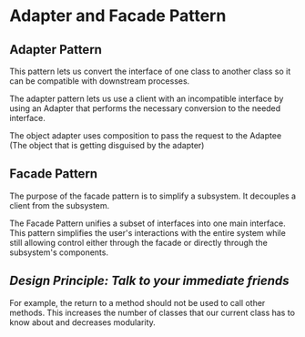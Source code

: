# Adapter and Facade Pattern

## Adapter Pattern
This pattern lets us convert the interface of one class to another class so it can be compatible with downstream processes. 

The adapter pattern lets us use a client with an incompatible interface by using an Adapter that performs the necessary conversion to the needed interface. 

The object adapter uses composition to pass the request to the Adaptee (The object that is getting disguised by the adapter)

## Facade Pattern

The purpose of the facade pattern is to simplify a subsystem. It decouples a client from the subsystem. 

The Facade Pattern unifies a subset of interfaces into one main interface. This pattern simplifies the user's interactions with the entire system while still allowing control either through the facade or directly through the subsystem's components. 

## *Design Principle: Talk to your immediate friends*

For example, the return to a method should not be used to call other methods. This increases the number of classes that our current class has to know about and decreases modularity. 


